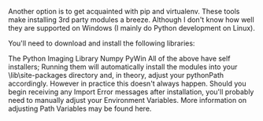 Another option is to get acquainted with pip and virtualenv. These tools make installing 3rd party modules a breeze. Although I don't know how well they are supported on Windows (I mainly do Python development on Linux).

You'll need to download and install the following libraries:

The Python Imaging Library
Numpy
PyWin
All of the above have self installers; Running them will automatically install the modules into your \lib\site-packages directory and, in theory, adjust your pythonPath accordingly. However in practice this doesn't always happen. Should you begin receiving any Import Error messages after installation, you'll probably need to manually adjust your Environment Variables. More information on adjusting Path Variables may be found here.